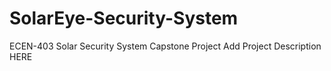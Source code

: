 # SolarEye-Security-System
ECEN-403 Solar Security System Capstone Project
Add Project Description HERE
